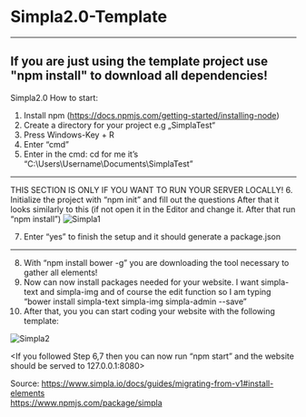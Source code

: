 # Simpla2.0-Template

---
If you are just using the template project use "npm install" to download all dependencies!
---

Simpla2.0 How to start:

1.	Install npm (https://docs.npmjs.com/getting-started/installing-node)
2.	Create a directory for your project e.g „SimplaTest“
3.	Press Windows-Key + R
4.	Enter “cmd”
5.	Enter in the cmd: cd <pathtoSimplaTest>
for me it’s “C:\Users\Username\Documents\SimplaTest”
-----------------------------
THIS SECTION IS ONLY IF YOU WANT TO RUN YOUR SERVER LOCALLY!
6.	Initialize the project with “npm init” and fill out the questions
After that it looks similarly to this (if not open it in the Editor and change it. After that run “npm install”)
![Simpla1](https://cloud.eisenschmidt.family/s/M8y9MhxGoerRzWE/download)

7.	Enter “yes” to finish the setup and it should generate a package.json
-----------------------------------
8.	With “npm install bower -g” you are downloading the tool necessary to gather all elements!
9.	Now can now install packages needed for your website.
I want simpla-text and simpla-img and of course the edit function so I am typing “bower install simpla-text simpla-img simpla-admin --save”
10.	After that, you you can start coding your website with the following template: 

![Simpla2](https://cloud.eisenschmidt.family/s/mcj9Cu5dAeAq5mv/download)

<If you followed Step 6,7 then you can now run “npm start” and the website should be served to 127.0.0.1:8080>

Source:
https://www.simpla.io/docs/guides/migrating-from-v1#install-elements  
https://www.npmjs.com/package/simpla

